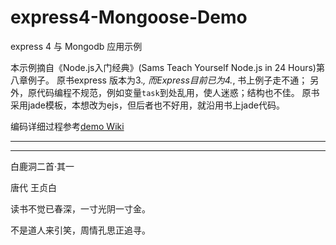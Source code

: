 # express4-Mongoose-Demo
express 4 与 Mongodb 应用示例

本示例摘自《Node.js入门经典》(Sams Teach Yourself Node.js in 24 Hours)第八章例子。
原书express 版本为3.*, 而Express目前已为4.*, 书上例子走不通；
另外，原代码编程不规范，例如变量`task`到处乱用，使人迷惑；结构也不佳。
原书采用jade模板，本想改为ejs，但后者也不好用，就沿用书上jade代码。


编码详细过程参考[demo Wiki](https://github.com/jiangwest/express4-Mongoose-Demo/wiki)

-----------
-----------
白鹿洞二首·其一

唐代 王贞白

读书不觉已春深，一寸光阴一寸金。

不是道人来引笑，周情孔思正追寻。
